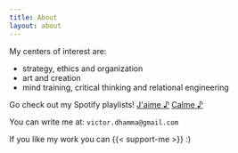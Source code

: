 ```yaml
---
title: About
layout: about
---
```


My centers of interest are:
- strategy, ethics and organization
- art and creation
- mind training, critical thinking and relational engineering

Go check out my Spotify playlists!
[J'aime ♪](https://open.spotify.com/user/arkay38/playlist/3S1pyNQ6ee2J5j8rarEeN4?si=LAZLXyOhQqCSiNZ2DdHyDA)
[Calme ♪](https://open.spotify.com/user/arkay38/playlist/2ZLN0bXps4TGYUUDMVodei?si=qs1_5xh3TVqiPXKYZzAgSw)

You can write me at:
`victor.dhamma@gmail.com`

If you like my work you can {{< support-me >}} :)
